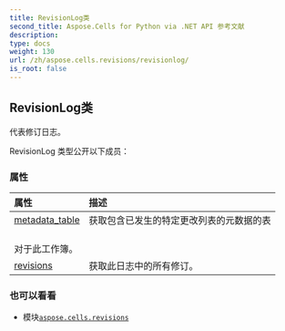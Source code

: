 ```yaml
---
title: RevisionLog类
second_title: Aspose.Cells for Python via .NET API 参考文献
description:
type: docs
weight: 130
url: /zh/aspose.cells.revisions/revisionlog/
is_root: false
---
```

## RevisionLog类
代表修订日志。



RevisionLog 类型公开以下成员：

### 属性
|属性|描述|
| :- | :- |
| [metadata_table](/cells/python-net/zh/aspose.cells.revisions/revisionlog/metadata_table) |获取包含已发生的特定更改列表的元数据的表<br/>对于此工作簿。|
| [revisions](/cells/python-net/zh/aspose.cells.revisions/revisionlog/revisions) |获取此日志中的所有修订。|



### 也可以看看
* 模块[`aspose.cells.revisions`](..)
